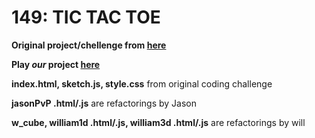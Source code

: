 # 149: TIC TAC TOE
__Original project/chellenge from [here](https://thecodingtrain.com/CodingChallenges/149-tic-tac-toe.html)__

__Play _our_ project [here](https://338637028.github.io/codingtraintictactoe222/)__

__index.html, sketch.js, style.css__ from original coding challenge

__jasonPvP .html/.js__ are refactorings by Jason

__w_cube, william1d .html/.js, william3d .html/.js__ are refactorings by will
